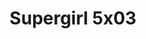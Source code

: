 ---
layout: episodio
title: "Supergirl 5x03"
url_serie_padre: 'supergirl-temporada-5'
category: 'series'
capitulo: 'yes'
anio: '2019'
prev: 'capitulo-2'
proximo: 'capitulo-4'
sandbox: allow-same-origin allow-forms
idioma: 'Subtitulado'
calidad: 'Full HD'
fuente: 'cueva'
reproductores: ["https://hls4.openloadpremium.com/player.php?id=dFVTd3dyMXN5dVJENEh0cUNJN0JuS2VibXV2WldDb3BlOWwxZ1p2VGdPUlBhRW5lclJlblY3QWtYOVVPekJQUVlta25UNk96eExYUFVaalNOR0YzY0E9PQ&sub=https://sub.cuevana2.io/vtt-sub/sub7/Supergirl.5x03.vtt","https://tutumeme.net/embed/player.php?u=bXQ3ajJOaW1wcFRGcEs2VW5XRGExTlRPMytmUnc3bHVwcWhoenVIUjI5SHF5TlNwc0taaG1jN2gwZHZSNTlIRHVhV2tZWitkNUtDVDNOL1ZvYW1rYjJOaW5hS2Q","https://api.cuevana3.io/olpremium/gd.php?file=ek5lbm9xYWNrS0xNejZabVlkSFIyTkxQb3BPWDB0UFkwY3lvbjJIRjBPQ1QwNStUck1mVG9kVExvM0djeHA3VnFybXRscUdvMWRXNHRZbU1lYXVUeDg2cGpKVmp4cXpBejYxcGxJcW9zdFdVcmFXSWk2eTB3cXk5b29pS3FMYkFsSzFqbG1TOHk4U1d5NFdIaWM2VXg5NndyWWlMenBiTTBLeXFqSHFUeXRhNnRZS01aZGFseUxpbGQ0Q2RyNVhXcUtXaGYzbkYyOFhObkdTTG5jclp4THpHYklLRWlNbmYxOG1ZYjZ6SDFBPT0","https://player.openplay.vip/player.php?id=Mzkz&sub=https://sub.cuevana2.io/vtt-sub/sub7/Supergirl.5x03.vtt","https://api.cuevana3.io/rr/gd.php?h=ek5lbm9xYWNrS0xJMVp5b21KREk0dFBLbjVkaHhkRGdrOG1jbnBpUnhhS1Z4b2xxcDgzSjI3aThiSlJqdWRqQzNLZW5sMld4bWJmVzJtcURlTWl2eXRHU3FadVkyUT09","https://api.cuevana3.io/stream/index.php?file=ek5lbm9xYWNrS0xYMTZLa2xNbkdvY3ZTb3BtZng4TGp6ZFpobGFMUGtOVEx6SitYWU5YTTdORE1vWmRnbEpham5KTmtZSlRTMGViVTBxZGdsdEhPb3RqWFoySmttSldvbU1LR2gzV3l3THVvd29aaWFNR21vNWVSb0tKbm9kSGkxOWVTcHF6U3hyRFh5S1dibUE9PQ"]
reproductor: fembed
clasificacion: '+5'
tags:
- Ciencia-Ficcion
---